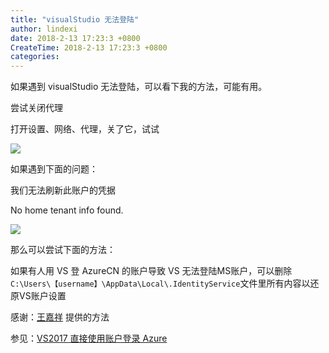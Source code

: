 ```yaml
---
title: "visualStudio 无法登陆"
author: lindexi
date: 2018-2-13 17:23:3 +0800
CreateTime: 2018-2-13 17:23:3 +0800
categories: 
---
```


如果遇到 visualStudio 无法登陆，可以看下我的方法，可能有用。

<!--more-->


<!-- csdn -->

尝试关闭代理

打开设置、网络、代理，关了它，试试

![](http://7xqpl8.com1.z0.glb.clouddn.com/34fdad35-5dfe-a75b-2b4b-8c5e313038e2%2F2017616162926.jpg)


如果遇到下面的问题：

我们无法刷新此账户的凭据

No home tenant info found.


![](http://7xqpl8.com1.z0.glb.clouddn.com/34fdad35-5dfe-a75b-2b4b-8c5e313038e2%2F2017616162719.jpg)

那么可以尝试下面的方法：


如果有人用 VS 登 AzureCN 的账户导致 VS 无法登陆MS账户，可以删除`C:\Users\【username】\AppData\Local\.IdentityService`文件里所有内容以还原VS账户设置

感谢：[王嘉祥](http://wangjiaxiang.net/) 提供的方法

参见：[VS2017 直接使用账户登录 Azure](https://www.azure.cn/documentation/articles/aog-portal-management-qa-vs2017-login/)

